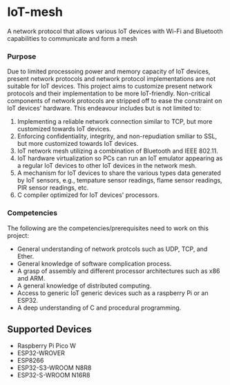 # IoT-mesh
A network protocol that allows various IoT devices with Wi-Fi and Bluetooth capabilities to communicate and form a mesh

### Purpose
Due to limited processoing power and memory capacity of IoT devices, present network protocols and network protocol implementations are not suitable for IoT devices. This project aims to customize present network protocols and their implementation to be more IoT-friendly. Non-critical components of network protocols are stripped off to ease the constraint on IoT devices' hardware. This endeavour includes but is not limited to:
1. Implementing a reliable network connection similar to TCP, but more customized towards IoT devices.
2. Enforcing confidentiality, integrity, and non-repudiation smiliar to SSL, but more customized towards IoT devices. 
3. IoT network mesh utilizing a combination of Bluetooth and IEEE 802.11.
4. IoT hardware virtualization so PCs can run an IoT emulator appearing as a regular IoT devices to other IoT devices in the network mesh. 
5. A mechanism for IoT devices to share the various types data generated by IoT sensors, e.g., tempature sensor readings, flame sensor readings, PIR sensor readings, etc. 
6. C compiler optimized for IoT devices' processors.


### Competencies 
The following are the competencies/prerequisites need to work on this project: 
- General understanding of network protcols such as UDP, TCP, and Ether. 
- General knowledge of software complication process.
- A grasp of assembly and different processor architectures such as x86 and ARM.
- A general knowledge of distributed computing. 
- Access to generic IoT generic devices such as a raspberry Pi or an ESP32. 
- A deep understanding of C and procedural programming.







## Supported Devices
- Raspberry Pi Pico W
- ESP32-WROVER
- ESP8266 
- ESP32-S3-WROOM N8R8
- ESP32-S-WROOM N16R8





